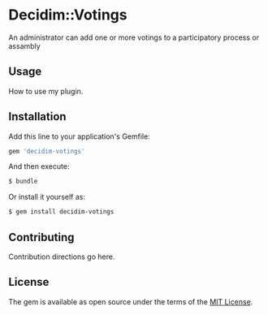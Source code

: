 # Decidim::Votings
An administrator can add one or more votings to a participatory process or assambly

## Usage
How to use my plugin.

## Installation
Add this line to your application's Gemfile:

```ruby
gem 'decidim-votings'
```

And then execute:
```bash
$ bundle
```

Or install it yourself as:
```bash
$ gem install decidim-votings
```

## Contributing
Contribution directions go here.

## License
The gem is available as open source under the terms of the [MIT License](http://opensource.org/licenses/MIT).
